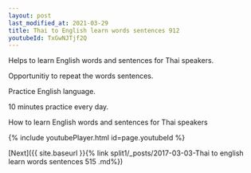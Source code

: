 ```yaml
---
layout: post
last_modified_at: 2021-03-29
title: Thai to English learn words sentences 912 
youtubeId: TxGwNJTjf2Q
---
```

 
 
Helps to learn English words and sentences for Thai speakers.

Opportunitiy to repeat the words sentences. 

Practice English language. 
 
10 minutes practice every day. 
 
How to learn English words and sentences for Thai speakers 
 
{% include youtubePlayer.html id=page.youtubeId %}
 
 
[Next]({{ site.baseurl }}{% link  split1/_posts/2017-03-03-Thai to english learn words sentences 515 .md%})
 

